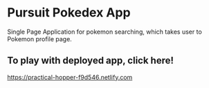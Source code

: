 # Pursuit Pokedex App
Single Page Application for pokemon searching, which takes user to Pokemon profile page.

## To play with deployed app, click here!
https://practical-hopper-f9d546.netlify.com
